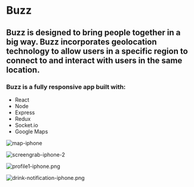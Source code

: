# Buzz 

## Buzz is designed to bring people together in a big way. Buzz incorporates geolocation technology to allow users in a specific region to connect to and interact with users in the same location.

### Buzz is a fully responsive app built with:

- React
- Node
- Express
- Redux
- Socket.io
- Google Maps

![map-iphone](https://user-images.githubusercontent.com/42726824/58068398-11ea3680-7b46-11e9-877f-7c53eacff22c.png)

![screengrab-iphone-2](https://user-images.githubusercontent.com/42726824/58068404-1adb0800-7b46-11e9-9f5b-5518f12289e0.png)

![profile1-iphone.png](https://github.com/zachhirschman/Buzz/blob/master/src/images/iPhone/profile1-iphone.png)

![drink-notification-iphone.png](https://github.com/zachhirschman/Buzz/blob/master/src/images/iPhone/drink-notification-iphone.png?raw=true)
